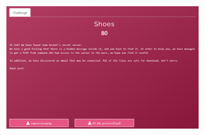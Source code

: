
<img src="https://github.com/g3rzi/ChallengesWriteUps/blob/master/CheckPoint%20CSA%202020/Network/Shoes/challenge.PNG" width="700">

